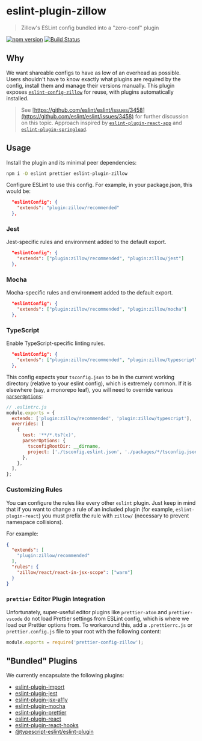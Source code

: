 # eslint-plugin-zillow

> Zillow's ESLint config bundled into a "zero-conf" plugin

[![npm version](https://img.shields.io/npm/v/eslint-plugin-zillow.svg)](https://www.npmjs.com/package/eslint-plugin-zillow)
[![Build Status](https://travis-ci.org/zillow/javascript.svg?branch=latest)](https://travis-ci.org/zillow/javascript)

## Why

We want shareable configs to have as low of an overhead as possible. Users shouldn't have to know exactly what plugins are required by the config, install them and manage their versions manually. This plugin exposes [`eslint-config-zillow`](https://github.com/zillow/javascript/tree/latest/packages/eslint-config-zillow#readme) for reuse, with plugins automatically installed.

> See [https://github.com/eslint/eslint/issues/3458](https://github.com/eslint/eslint/issues/3458) for further discussion on this topic. Approach inspired by [`eslint-plugin-react-app`](https://github.com/mmazzarolo/eslint-plugin-react-app) and [`eslint-plugin-springload`](https://github.com/springload/eslint-plugin-springload).

## Usage

Install the plugin and its minimal peer dependencies:

```sh
npm i -D eslint prettier eslint-plugin-zillow
```

Configure ESLint to use this config. For example, in your package.json, this would be:

```json
  "eslintConfig": {
    "extends": "plugin:zillow/recommended"
  },
```

### Jest

Jest-specific rules and environment added to the default export.

```json
  "eslintConfig": {
    "extends": ["plugin:zillow/recommended", "plugin:zillow/jest"]
  },
```

### Mocha

Mocha-specific rules and environment added to the default export.

```json
  "eslintConfig": {
    "extends": ["plugin:zillow/recommended", "plugin:zillow/mocha"]
  },
```

### TypeScript

Enable TypeScript-specific linting rules.

```json
  "eslintConfig": {
    "extends": ["plugin:zillow/recommended", "plugin:zillow/typescript"]
  },
```

This config expects your `tsconfig.json` to be in the current working directory (relative to your eslint config), which is extremely common. If it is elsewhere (say, a monorepo leaf), you will need to override various [`parserOptions`](https://github.com/typescript-eslint/typescript-eslint/blob/master/docs/getting-started/linting/TYPED_LINTING.md):

```js
// .eslintrc.js
module.exports = {
  extends: ['plugin:zillow/recommended', 'plugin:zillow/typescript'],
  overrides: [
    {
      test: '**/*.ts?(x)',
      parserOptions: {
        tsconfigRootDir: __dirname,
        project: ['./tsconfig.eslint.json', './packages/*/tsconfig.json'],
      },
    },
  ],
};
```

### Customizing Rules

You can configure the rules like every other `eslint` plugin.
Just keep in mind that if you want to change a rule of an included plugin (for example, `eslint-plugin-react`) you must prefix the rule with `zillow/` (necessary to prevent namespace collisions).

For example:

```json
{
  "extends": [
    "plugin:zillow/recommended"
  ],
  "rules": {
    "zillow/react/react-in-jsx-scope": ["warn"]
  }
}
```

### `prettier` Editor Plugin Integration

Unfortunately, super-useful editor plugins like `prettier-atom` and `prettier-vscode` do not load Prettier settings from ESLint config, which is where we load our Prettier options from. To workaround this, add a `.prettierrc.js` or `prettier.config.js` file to your root with the following content:

```js
module.exports = require('prettier-config-zillow');
```

## "Bundled" Plugins

We currently encapsulate the following plugins:

- [eslint-plugin-import](https://github.com/benmosher/eslint-plugin-import)
- [eslint-plugin-jest](https://github.com/jest-community/eslint-plugin-jest#readme)
- [eslint-plugin-jsx-a11y](https://github.com/evcohen/eslint-plugin-jsx-a11y)
- [eslint-plugin-mocha](https://github.com/lo1tuma/eslint-plugin-mocha)
- [eslint-plugin-prettier](https://github.com/prettier/eslint-plugin-prettier)
- [eslint-plugin-react](https://github.com/yannickcr/eslint-plugin-react)
- [eslint-plugin-react-hooks](https://reactjs.org/docs/hooks-rules.html)
- [@typescript-eslint/eslint-plugin](https://github.com/typescript-eslint/typescript-eslint/tree/master/packages/eslint-plugin#readme)

